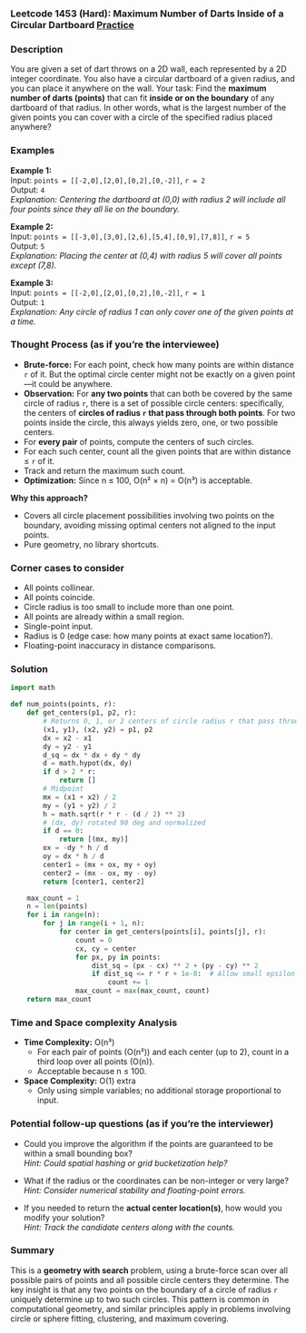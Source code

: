 ### Leetcode 1453 (Hard): Maximum Number of Darts Inside of a Circular Dartboard [Practice](https://leetcode.com/problems/maximum-number-of-darts-inside-of-a-circular-dartboard)

### Description  
You are given a set of dart throws on a 2D wall, each represented by a 2D integer coordinate. You also have a circular dartboard of a given radius, and you can place it anywhere on the wall. Your task: Find the **maximum number of darts (points)** that can fit **inside or on the boundary** of any dartboard of that radius. In other words, what is the largest number of the given points you can cover with a circle of the specified radius placed anywhere?

### Examples  

**Example 1:**  
Input: `points = [[-2,0],[2,0],[0,2],[0,-2]]`, `r = 2`  
Output: `4`  
*Explanation: Centering the dartboard at (0,0) with radius 2 will include all four points since they all lie on the boundary.*

**Example 2:**  
Input: `points = [[-3,0],[3,0],[2,6],[5,4],[0,9],[7,8]]`, `r = 5`  
Output: `5`  
*Explanation: Placing the center at (0,4) with radius 5 will cover all points except (7,8).*

**Example 3:**  
Input: `points = [[-2,0],[2,0],[0,2],[0,-2]]`, `r = 1`  
Output: `1`  
*Explanation: Any circle of radius 1 can only cover one of the given points at a time.*

### Thought Process (as if you’re the interviewee)  
- **Brute-force:** For each point, check how many points are within distance `r` of it. But the optimal circle center might not be exactly on a given point—it could be anywhere.  
- **Observation:** For **any two points** that can both be covered by the same circle of radius `r`, there is a set of possible circle centers: specifically, the centers of **circles of radius `r` that pass through both points**. For two points inside the circle, this always yields zero, one, or two possible centers.
- For **every pair** of points, compute the centers of such circles.  
- For each such center, count all the given points that are within distance ≤ `r` of it.  
- Track and return the maximum such count.
- **Optimization:** Since n ≤ 100, O(n² × n) = O(n³) is acceptable.

**Why this approach?**  
- Covers all circle placement possibilities involving two points on the boundary, avoiding missing optimal centers not aligned to the input points.
- Pure geometry, no library shortcuts.

### Corner cases to consider  
- All points collinear.
- All points coincide.
- Circle radius is too small to include more than one point.
- All points are already within a small region.
- Single-point input.
- Radius is 0 (edge case: how many points at exact same location?).
- Floating-point inaccuracy in distance comparisons.

### Solution

```python
import math

def num_points(points, r):
    def get_centers(p1, p2, r):
        # Returns 0, 1, or 2 centers of circle radius r that pass through p1 and p2
        (x1, y1), (x2, y2) = p1, p2
        dx = x2 - x1
        dy = y2 - y1
        d_sq = dx * dx + dy * dy
        d = math.hypot(dx, dy)
        if d > 2 * r:
            return []
        # Midpoint
        mx = (x1 + x2) / 2
        my = (y1 + y2) / 2
        h = math.sqrt(r * r - (d / 2) ** 2)
        # (dx, dy) rotated 90 deg and normalized
        if d == 0:
            return [(mx, my)]
        ox = -dy * h / d
        oy = dx * h / d
        center1 = (mx + ox, my + oy)
        center2 = (mx - ox, my - oy)
        return [center1, center2]

    max_count = 1
    n = len(points)
    for i in range(n):
        for j in range(i + 1, n):
            for center in get_centers(points[i], points[j], r):
                count = 0
                cx, cy = center
                for px, py in points:
                    dist_sq = (px - cx) ** 2 + (py - cy) ** 2
                    if dist_sq <= r * r + 1e-8:  # Allow small epsilon for float errors
                        count += 1
                max_count = max(max_count, count)
    return max_count
```

### Time and Space complexity Analysis  

- **Time Complexity:** O(n³)  
  - For each pair of points (O(n²)) and each center (up to 2), count in a third loop over all points (O(n)).
  - Acceptable because n ≤ 100.
- **Space Complexity:** O(1) extra  
  - Only using simple variables; no additional storage proportional to input.

### Potential follow-up questions (as if you’re the interviewer)  

- Could you improve the algorithm if the points are guaranteed to be within a small bounding box?  
  *Hint: Could spatial hashing or grid bucketization help?*

- What if the radius or the coordinates can be non-integer or very large?  
  *Hint: Consider numerical stability and floating-point errors.*

- If you needed to return the **actual center location(s)**, how would you modify your solution?  
  *Hint: Track the candidate centers along with the counts.*

### Summary
This is a **geometry with search** problem, using a brute-force scan over all possible pairs of points and all possible circle centers they determine. The key insight is that any two points on the boundary of a circle of radius `r` uniquely determine up to two such circles. This pattern is common in computational geometry, and similar principles apply in problems involving circle or sphere fitting, clustering, and maximum covering.